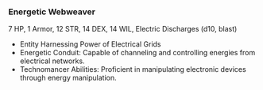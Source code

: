 ### Energetic Webweaver

7 HP, 1 Armor, 12 STR, 14 DEX, 14 WIL, Electric Discharges (d10, blast)

- Entity Harnessing Power of Electrical Grids
- Energetic Conduit: Capable of channeling and controlling energies from electrical networks.
- Technomancer Abilities: Proficient in manipulating electronic devices through energy manipulation.


